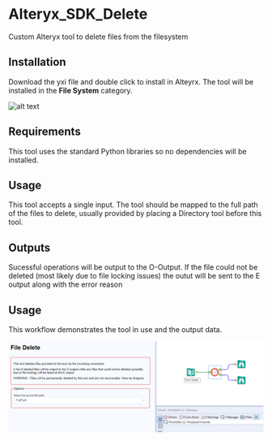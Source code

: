 # Alteryx_SDK_Delete
Custom Alteryx tool to delete files from the filesystem

## Installation
Download the yxi file and double click to install in Alteyrx. The tool will be installed in the __File System__ category.

![alt text](https://github.com/bobpeers/Alteryx_SDK_Delete/blob/master/imagesDelete_toolbar.png "Alteryx File System Category")

## Requirements

This tool uses the standard Python libraries so no dependencies will be installed.

## Usage
This tool accepts a single input. The tool should be mapped to the full path of the files to delete, usually provided by placing a Directory tool before this tool.

## Outputs
Sucessful operations will be output to the O-Output. If the file could not be deleted (most likely due to file locking issues) the outut will be sent to the E output 
along with the error reason

## Usage
This workflow demonstrates the tool in use and the output data.

![alt text](https://github.com/bobpeers/Alteryx_SDK_Delete/blob/master/images/Delete_workflow.png "Delete Workflow")
